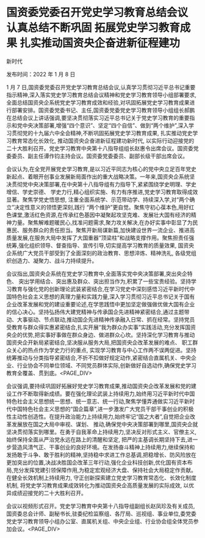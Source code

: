 # 国资委党委召开党史学习教育总结会议 认真总结不断巩固 拓展党史学习教育成果 扎实推动国资央企奋进新征程建功

新时代

发布时间：2022 年 1 月 8 日

1 月 7 日,国资委党委召开党史学习教育总结会议,认真学习贯彻习近平总书记重要指示精神,深入落实党史学习教育总结会议精神和党史学习教育领导小组部署要求,全面总结国资央企系统党史学习教育成效和经验,对巩固拓展党史学习教育成果进行部署安排。国资委党委书记、主任,国资委党委党史学习教育领导小组组长郝鹏在总结会议上讲话强调,要坚决贯彻落实习近平总书记关于党史学习教育的重要指示和党中央决策部署,增强“四个意识”、坚定“四个自信”、做到“两个维护”,深入学习贯彻党的十九届六中全会精神,不断巩固拓展党史学习教育成果, 扎实推动党史学习教育常态化长效化, 推动国资央企奋进新征程建功新时代, 以实际行动迎接党的二十大胜利召开。党史学习教育中央第十八指导组组长赵惠令出席会议。国资委党委委员、副主任谭作钧主持会议。国资委党委委员、副部长级干部出席会议。

会议认为,在全党开展党史学习教育,是以习近平同志为核心的党中央立足百年党史新起点、着眼开创事业发展新局面作出的重大战略决策。一年来,国资央企系统坚决贯彻党中央决策部署,在中央第十八指导组有力指导下,紧紧围绕学史明理、学史增信、学史崇德、 学史力行,精心组织实施、有力有序推进,党史学习教育取得成效显著。聚焦学党史悟思想, 注重全面系统学、示范带动学、持续深入学,对“两个确立”决定性意义的领悟更深刻,践行 “两个维护”更自觉。聚焦守初心葆本色,用好红色课堂,激活红色资源,在传承红色基因中凝聚起攻坚克难、发展壮大国有经济的精神力量。聚焦解难题暖民心,找准问题需求,聚力攻关解决,在办好实事中彰显了为民惠民、服务群众的责任担当。聚焦开新局谋新篇,加快建设世界一流企业、推进高质量发展,在服务大局中发挥了大国重器“顶梁柱”和战略支撑作用。聚焦担责任强统筹,强化组织领导、督查指导、宣传引导,切实提高学习教育的质量效果, 国资央企系统广大党员干部受到了全面深刻的政治教育、思想淬炼、精神洗礼, 各级党组织创造力、凝聚力、战斗力持续提升。

会议指出,国资央企系统在党史学习教育中,全面落实党中央决策部署,突出央企特色、 突出学用结合、突出惠及群众、突出担当作为,积累了一些宝贵经验。坚持学习教育与强化党的创新理论武装紧密结合,在学习党史中深刻感悟习近平新时代中国特色社会主义思想的真理力量和实践力量,深入学习贯彻习近平总书记关于国有企业改革发展和党的建设重要论述,在学思践悟中更加坚定做强做优做大国有企业的信心决心。坚持弘扬伟大建党精神与传承国企先进精神紧密结合,通过主题带动、大事驱动、节点联动,推动国企先进精神传承融入日常、抓在经常。坚持党员受教育与群众得实惠紧密结合,扎实开展“我为群众办实事”实践活动,充分发挥国资央企的优势,把实事好事做在群众身边、做进群众心坎。坚持深化学习教育与推动国资央企开新局紧密结合,坚决服从服务大局,把国资央企改革发展的难点、 职工群众关心的热点作为学史力行的重点, 实现学习教育与中心工作两不误两促进。坚持统筹推动与分类指导紧密结合,不折不扣做好规定动作,紧密结合直属机关、中央企业、行业协会不同单位领域、不同党员群体实际,创新做好自选动作,确保党史学习教育全覆盖、贯到底。<PAGE_DIV> 

会议强调,要持续巩固好拓展好党史学习教育成果,推动国资央企改革发展和党的建设工作不断取得新成绩。要在强化理论武装上持续用力,始终用习近平新时代中国特色社会主义思想统一思想、统一意志、统一行动,聚焦学懂弄通做实习近平新时代中国特色社会主义思想的“国企篇章”,进一步激发广大党员干部干事创业的积极性主动性创造性。在提升政治能力上持续用力,始终牢记“国之大者”,自觉把企业改革发展放在国之大局中审视、谋划、 推动,确保党中央决策部署到哪里,国资央企就坚决贯彻落实到哪里。在勇于自我革命上持续用力,坚决反对形式主义、官僚主义,始终保持全面从严治党永远在路上的清醒和坚定, 把严的主基调长期坚持下去,进一步营造风清气正、干事创业的良好环境。在发扬奋斗精神上持续用力,继续保持和发扬敢于斗争、敢于胜利的精神,坚持稳中求进工作总基调,把稳增长、防风险放在更加突出的位置,决战决胜国企改革三年行动,强化企业科技创新,优化国有资本布局,充分发挥党建引领保障作用,为稳定宏观经济大盘、保持社会大局稳定作贡献。在健全长效机制上持续用力, 守正创新探索建立党史学习教育常态化、长效化制度机制, 将党史学习教育成果成效转化为推动国资央企高质量发展的实际成效, 以优异成绩迎接党的二十大胜利召开。

会议以视频形式召开。党史学习教育中央第十八指导组副组长赵凤珍及有关成员,国资委总会计师、副秘书长,驻委纪检监察组、各厅局、巡视组、事业单位,委党委党史学习教育领导小组办公室、直属机关组、中央企业组、行业协会组全体党员参加会议。<PAGE_DIV> 